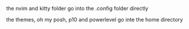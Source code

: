 the nvim and kitty folder go into the .config folder directly

the themes, oh my posh, p10 and powerlevel go inte the home directory


